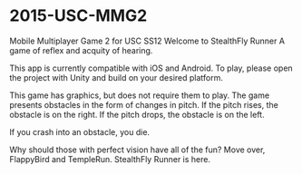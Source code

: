 # 2015-USC-MMG2
Mobile Multiplayer Game 2 for USC SS12
Welcome to StealthFly Runner
A game of reflex and acquity of hearing.

This app is currently compatible with iOS and Android. To play, please open the project with Unity and build on your desired platform.

This game has graphics, but does not require them to play. The game presents obstacles in the form of changes in pitch. If the pitch rises, the obstacle is on the right. If the pitch drops, the obstacle is on the left.

If you crash into an obstacle, you die.

Why should those with perfect vision have all of the fun? Move over, FlappyBird and TempleRun. StealthFly Runner is here.
